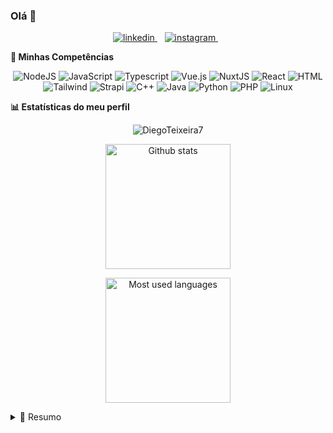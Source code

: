 ### Olá 👋
<p align='center'>
  <a href="https://www.linkedin.com/in/fmif/">
    <img alt="linkedin" src="https://img.shields.io/badge/linkedin-%230077B5.svg?&style=for-the-badge&logo=linkedin&logoColor=white" />
  </a>&nbsp;&nbsp;
  
  <a href="https://instagram.com/fabiomirandafig">
    <img alt="instagram" src="https://img.shields.io/badge/instagram-%23E4405F.svg?&style=for-the-badge&logo=instagram&logoColor=white" />        
  </a>&nbsp;&nbsp;
</p>

**:rocket: Minhas Competências**

<p align="center">
	<img alt="NodeJS" src="https://img.shields.io/badge/node.js%20-%2343853D.svg?&style=for-the-badge&logo=node.js&logoColor=white"/>
	<img alt="JavaScript" src="https://img.shields.io/badge/javascript%20-%23323330.svg?&style=for-the-badge&logo=javascript&logoColor=%23F7DF1E"/>
	<img alt="Typescript" src="https://img.shields.io/badge/typescript%20-%23323330.svg?&style=for-the-badge&logo=typescript&logoColor=%23F7DF1E"/>
	<img alt="Vue.js" src="https://img.shields.io/badge/vuejs%20-%2335495e.svg?&style=for-the-badge&logo=vue.js&logoColor=%234FC08D"/>
	<img alt="NuxtJS" src="https://img.shields.io/badge/NuxtJS%20-black.svg?&style=for-the-badge&logo=NuxtJS&logoColor=white"/>
	<img alt="React" src="https://img.shields.io/badge/react%20-%2320232a.svg?&style=for-the-badge&logo=react&logoColor=%2361DAFB"/>
	<img alt="HTML" src="https://img.shields.io/badge/HTML%20-%23117AC9.svg?&style=for-the-badge&logo=HTML&logoColor=white"/>
	<img alt="Tailwind" src="https://img.shields.io/badge/tailwindcss%20-%23563D7C.svg?&style=for-the-badge&logo=tailwindcss&logoColor=white"/>
	<img alt="Strapi" src="https://img.shields.io/badge/strapi%20-%232E7EEA.svg?&style=for-the-badge&logo=strapi&logoColor=white" />
  	<img alt="C++" src="https://img.shields.io/badge/c++%20-%2300599C.svg?&style=for-the-badge&logo=c%2B%2B&ogoColor=white"/>
	<img alt="Java" src="https://img.shields.io/badge/java%20-%23000000.svg?&style=for-the-badge&logo=java&logoColor=white"/>
    	<img alt="Python" src="https://img.shields.io/badge/python%20-%2314354C.svg?&style=for-the-badge&logo=python&logoColor=white"/>
	<img alt="PHP" src="https://img.shields.io/badge/php%20-%2320232a.svg?&style=for-the-badge&logo=php&logoColor=%2361DAFB"/>
  	<img alt="Linux" src="https://img.shields.io/badge/linux%20-%23121011.svg?&style=for-the-badge&logo=linux&logoColor=white"/>
</p>

**:bar_chart: Estatísticas do meu perfil**
<p align='center'>
	<img alt="DiegoTeixeira7" src="https://komarev.com/ghpvc/?username=fabiomirandafig&label=Profile%20views&color=0e75b6&style=flat" /> 
</p>
<p align="center">
	<a href="https://github-readme-stats.vercel.app/api?username=fabiomirandafig&show_icons=true">
		<img 
         align="center"
         alt="Github stats"
         src="https://github-readme-stats.vercel.app/api?username=fabiomirandafig&show_icons=true&count_private=true&theme=dark"
         height="200px"
    />
</p>
<p align="center">
	</a>
	<a href="https://github-readme-stats.vercel.app/api/top-langs/?username=fabiomirandafig&layout=compact&hide=php,scss&langs_count=8">
		<img
         align="center"
         alt="Most used languages"
         src="https://github-readme-stats.vercel.app/api/top-langs/?username=fabiomirandafig&layout=compact&hide=scss&langs_count=8&count_private=true&theme=dark"
         height="200px"
    />
	</a>
</p>

<details>
  <summary>📃 Resumo</summary>


## Formação:

- 📖 **Bacharel em Ciência da Computação**\
📆 2017 - 2022\
📍 **Universidade Federal de Viçosa** - Viçosa, MG

## Trabalhos:

- 👨‍💻 **Desenvolvedor Full Stack**\
📆 setembro de 2022 - dezembro de 2023\
📍 **[Cuida.life](https://cuida.life/)** - REMOTO

- 👨‍💻 **EStágiário como Desenvolvedor Full Stack**\
📆 outubro de 2021 - setembro de 2022\
📍 **[Cuida.life](https://cuida.life/)** - REMOTO


</details>
